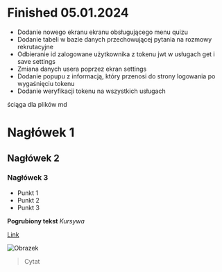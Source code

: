 
# Finished 05.01.2024 
* Dodanie nowego ekranu ekranu obsługującego menu quizu
* Dodanie tabeli w bazie danych przechowującej pytania na rozmowy rekrutacyjne
* Odbieranie id zalogowane użytkownika z tokenu jwt w usługach get i save settings
* Zmiana danych usera poprzez ekran settings
* Dodanie popupu z informacją, który przenosi do strony logowania po wygaśnięciu tokenu
* Dodanie weryfikacji tokenu na wszystkich usługach






ściąga dla plików md

# Nagłówek 1
## Nagłówek 2
### Nagłówek 3

- Punkt 1
- Punkt 2
- Punkt 3

**Pogrubiony tekst**
*Kursywa*

[Link](http://przyklad.com)

![Obrazek](http://sciezka/do/obrazka.jpg)

> Cytat
